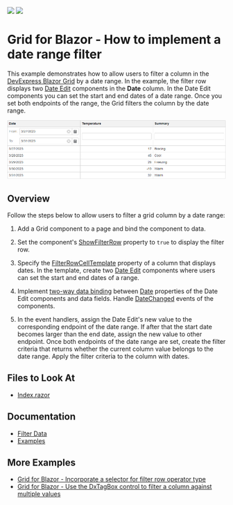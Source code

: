 <!-- default badges list -->
[![](https://img.shields.io/badge/Open_in_DevExpress_Support_Center-FF7200?style=flat-square&logo=DevExpress&logoColor=white)](https://supportcenter.devexpress.com/ticket/details/T1156193)
[![](https://img.shields.io/badge/📖_How_to_use_DevExpress_Examples-e9f6fc?style=flat-square)](https://docs.devexpress.com/GeneralInformation/403183)
<!-- default badges end -->
# Grid for Blazor - How to implement a date range filter

This example demonstrates how to allow users to filter a column in the [DevExpress Blazor Grid](https://docs.devexpress.com/Blazor/403143/grid) by a date range. In the example, the filter row displays two [Date Edit](https://docs.devexpress.com/Blazor/DevExpress.Blazor.DxDateEdit-1) components in the **Date** column. In the Date Edit components you can set the start and end dates of a date range. Once you set both endpoints of the range, the Grid filters the column by the date range.

![Filter Grid Column by a Date Range](date-range-filter.png)

## Overview

Follow the steps below to allow users to filter a grid column by a date range:

1. Add a Grid component to a page and bind the component to data.

2. Set the component's [ShowFilterRow](https://docs.devexpress.com/Blazor/DevExpress.Blazor.DxGrid.ShowFilterRow) property to `true` to display the filter row.

3. Specify the [FilterRowCellTemplate](https://docs.devexpress.com/Blazor/DevExpress.Blazor.DxGridDataColumn.FilterRowCellTemplate) property of a column that displays dates. In the template, create two [Date Edit](https://docs.devexpress.com/Blazor/DevExpress.Blazor.DxDateEdit-1) components where users can set the start and end dates of a range.

4. Implement [two-way data binding](https://docs.devexpress.com/Blazor/402330/common-concepts/two-way-data-binding) between [Date](https://docs.devexpress.com/Blazor/DevExpress.Blazor.DxDateEdit-1.Date) properties of the Date Edit components and data fields. Handle [DateChanged](https://docs.devexpress.com/Blazor/DevExpress.Blazor.DxDateEdit-1.DateChanged) events of the components.

5. In the event handlers, assign the Date Edit's new value to the corresponding endpoint of the date range. If after that the start date becomes larger than the end date, assign the new value to other endpoint. Once both endpoints of the date range are set, create the filter criteria that returns whether the current column value belongs to the date range. Apply the filter criteria to the column with dates.

## Files to Look At

- [Index.razor](./CS/Pages/Index.razor)

## Documentation

- [Filter Data](https://docs.devexpress.com/Blazor/403143/grid#filter-data)
- [Examples](https://docs.devexpress.com/Blazor/404035/grid/examples)

## More Examples

- [Grid for Blazor - Incorporate a selector for filter row operator type](https://github.com/DevExpress-Examples/blazor-dxgrid-filter-operator-selector)
- [Grid for Blazor - Use the DxTagBox control to filter a column against multiple values](https://github.com/DevExpress-Examples/blazor-grid-use-the-DxTagBox-control-as-a-filter-for-a-column-with-multiple-values)
